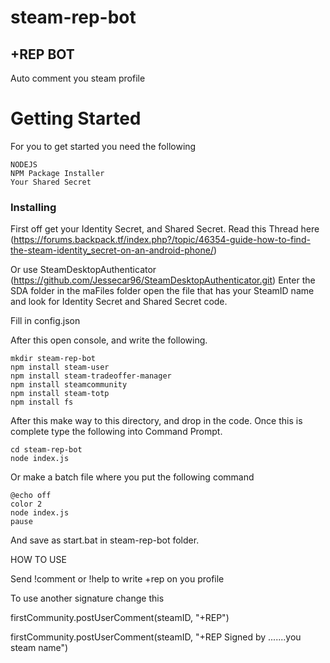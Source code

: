 # steam-rep-bot
## +REP BOT
Auto comment you steam profile

# Getting Started
For you to get started you need the following
```
NODEJS
NPM Package Installer
Your Shared Secret
```
### Installing

First off get your Identity Secret, and Shared Secret. Read this Thread here (https://forums.backpack.tf/index.php?/topic/46354-guide-how-to-find-the-steam-identity_secret-on-an-android-phone/)

Or use SteamDesktopAuthenticator (https://github.com/Jessecar96/SteamDesktopAuthenticator.git)
Enter the SDA folder in the maFiles folder open the file that has your SteamID name and look for Identity Secret and Shared Secret code.


Fill in config.json

After this open console, and write the following.
```
mkdir steam-rep-bot
npm install steam-user
npm install steam-tradeoffer-manager
npm install steamcommunity
npm install steam-totp
npm install fs

```
After this make way to this directory, and drop in the code.
Once this is complete type the following into Command Prompt.

```
cd steam-rep-bot
node index.js
```
Or make a batch file where you put the following command
```
@echo off
color 2
node index.js
pause
```
And save as start.bat in steam-rep-bot folder.

HOW TO USE 

Send !comment or !help to write +rep on you profile 

To use another signature change this

firstCommunity.postUserComment(steamID, "+REP")

firstCommunity.postUserComment(steamID, "+REP Signed by .......you steam name")
